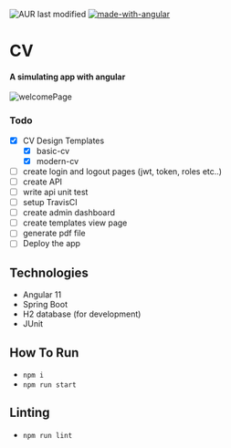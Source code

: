 ![AUR last modified](https://img.shields.io/aur/last-modified/cv)
[![made-with-angular](https://img.shields.io/badge/Made%20with-Angular-blue.svg)](https://angular.io/)

# CV
#### A simulating app with angular

![welcomePage](https://user-images.githubusercontent.com/29209873/111668727-557f5b80-8816-11eb-8870-ebdf9a8b8beb.png)


### Todo
- [X] CV Design Templates
    - [X] basic-cv
    - [X] modern-cv
    
- [ ] create login and logout pages (jwt, token, roles etc..)
- [ ] create API 
- [ ] write api unit test
- [ ] setup TravisCI
- [ ] create admin dashboard
- [ ] create templates view page
- [ ] generate pdf file
- [ ] Deploy the app
    
## Technologies
- Angular 11
- Spring Boot 
- H2 database (for development)
- JUnit

## How To Run
- `npm i`
- `npm run start`

## Linting
- `npm run lint`
